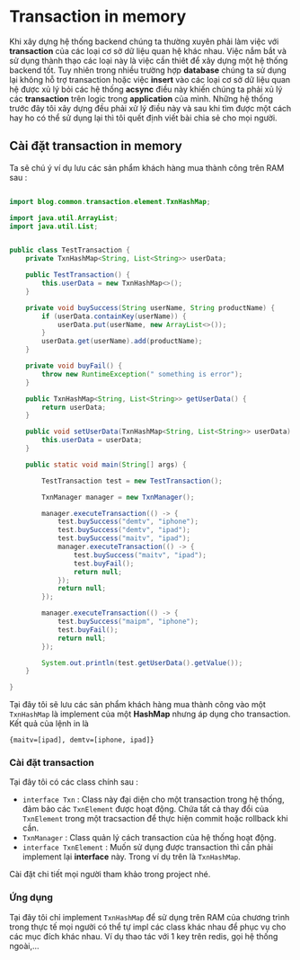 # Transaction in memory

Khi xây dựng hệ thống backend chúng ta thường xuyên phải làm việc với **transaction** của các loại cơ sở dữ liệu quan 
hệ khác nhau. Việc nắm bắt và sử dụng thành thạo các loại này là việc cần thiêt để xây dựng một hệ thống backend tốt.
Tuy nhiên trong nhiều trường hợp **database** chúng ta sử dụng lại không hỗ trợ transaction hoặc việc **insert** vào
các loại cơ sở dữ liệu quan hệ được xủ lý bỏi các hệ thống **acsync** điều này khiến chúng ta phải xủ lý các **transaction**
trên  logic trong **application** của mình. Những hệ thống trước đây tôi xây dựng đều phải xử lý điều này và sau khi 
tìm được một cách hay ho có thể sử dụng lại thì tôi quết định viết bài chia sẻ cho mọi người.

## Cài đặt transaction in memory
Ta sẽ chú ý ví dụ lưu các sản phẩm khách hàng mua thành công trên RAM sau :

```java

import blog.common.transaction.element.TxnHashMap;

import java.util.ArrayList;
import java.util.List;


public class TestTransaction {
    private TxnHashMap<String, List<String>> userData;

    public TestTransaction() {
        this.userData = new TxnHashMap<>();
    }

    private void buySuccess(String userName, String productName) {
        if (userData.containKey(userName)) {
            userData.put(userName, new ArrayList<>());
        }
        userData.get(userName).add(productName);
    }

    private void buyFail() {
        throw new RuntimeException(" something is error");
    }

    public TxnHashMap<String, List<String>> getUserData() {
        return userData;
    }

    public void setUserData(TxnHashMap<String, List<String>> userData) {
        this.userData = userData;
    }

    public static void main(String[] args) {

        TestTransaction test = new TestTransaction();

        TxnManager manager = new TxnManager();

        manager.executeTransaction(() -> {
            test.buySuccess("demtv", "iphone");
            test.buySuccess("demtv", "ipad");
            test.buySuccess("maitv", "ipad");
            manager.executeTransaction(() -> {
                test.buySuccess("maitv", "ipad");
                test.buyFail();
                return null;
            });
            return null;
        });

        manager.executeTransaction(() -> {
            test.buySuccess("maipm", "iphone");
            test.buyFail();
            return null;
        });

        System.out.println(test.getUserData().getValue());
    }

}
```
Tại đây tôi sẽ lưu các sản phẩm khách hàng mua thành công vào một `TxnHashMap` là implement của một **HashMap**
nhưng áp dụng cho transaction. Kết quả của lệnh in là

`
 {maitv=[ipad], demtv=[iphone, ipad]}
`
### Cài đặt transaction
Tại đây tôi có các class chính sau :
- `interface Txn` : Class này đại diện cho một transaction trong hệ thống, đảm bảo các `TxnElement` được hoạt động. Chứa
tất cả thay đổi của `TxnElement` trong một tracsaction để thực hiện commit hoặc rollback khi cần.
- `TxnManager` : Class quản lý cách transaction của hệ thống hoạt động.
- `interface TxnElement` : Muốn sử dụng được transaction thì cần phải implement lại **interface** này. Trong ví dụ trên 
là `TxnHashMap`. 

Cài đặt chi tiết mọi người tham khảo trong project nhé. 

### Ứng dụng
Tại đây tôi chỉ implement `TxnHashMap` để sử dụng trên RAM của chương trình trong thực tế mọi người có thể tự 
impl các class khác nhau để phục vụ cho các mục đích khác nhau. Ví dụ thao tác với 1 key trên redis, gọi hệ thống
ngoài,...
